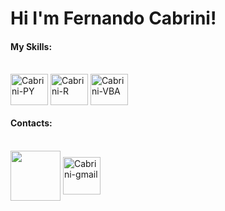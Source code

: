 <h1>Hi I'm Fernando Cabrini!</h1>

#### My Skills:
<div style="display: inline_block"><br>
  <img align="center" alt="Cabrini-PY" height="50" width="60" src="https://cdn.jsdelivr.net/gh/devicons/devicon@latest/icons/python/python-original.svg" />
  <img align="center" alt="Cabrini-R" height="50" width="60" src="https://cdn.jsdelivr.net/gh/devicons/devicon@latest/icons/r/r-original.svg" />
  <img align="center" alt="Cabrini-VBA" height="50" width="60" src="https://cdn.jsdelivr.net/gh/devicons/devicon@latest/icons/visualbasic/visualbasic-original.svg" />        
</div>

#### Contacts:
<div style="display: inline_block"><br>
  <a href="https://www.linkedin.com/in/fernando-cabrini" target="_blank"><img align="center"  height="80" width="80" src="https://github.com/carolbarbosa101/carolbarbosa101/assets/44561610/bc26a6f8-f0d3-4f15-82e1-55680c48f269"></a>
  <a href="mailto:contato.lfercabrini@gmail.com"> <img align="center" alt="Cabrini-gmail" height="60" width="60" src="https://github.com/carolbarbosa101/carolbarbosa101/assets/44561610/2856fdde-3200-4398-8290-a0e45d3a35a0"> </a>
</div>
